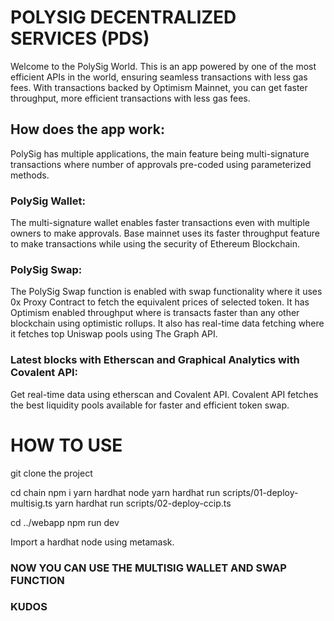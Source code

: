 # POLYSIG DECENTRALIZED SERVICES (PDS)
Welcome to the PolySig World. This is an app powered by one of the most efficient APIs in the world, ensuring seamless transactions with less gas fees. With transactions backed by Optimism Mainnet, you can get faster throughput, more efficient transactions with less gas fees.

## How does the app work: 
PolySig has multiple applications, the main feature being multi-signature transactions where number of approvals pre-coded using parameterized methods. 

### PolySig Wallet: 
The multi-signature wallet enables faster transactions even with multiple owners to make approvals. Base mainnet uses its faster throughput feature to make transactions while using the security of Ethereum Blockchain. 

### PolySig Swap: 
The PolySig Swap function is enabled with swap functionality where it uses 0x Proxy Contract to fetch the equivalent prices of selected token. It has Optimism enabled throughput where is transacts faster than any other blockchain using optimistic rollups. 
It also has real-time data fetching where it fetches top Uniswap pools using The Graph API. 

### Latest blocks with Etherscan and Graphical Analytics with Covalent API:
Get real-time data using etherscan and Covalent API. Covalent API fetches the best liquidity pools available for faster and efficient token swap.  



# HOW TO USE
 git clone the project 

 cd chain 
 npm i
 yarn hardhat node
 yarn hardhat run scripts/01-deploy-multisig.ts
 yarn hardhat run scripts/02-deploy-ccip.ts

 cd ../webapp
 npm run dev

 Import a hardhat node using metamask. 

 ### NOW YOU CAN USE THE MULTISIG WALLET AND SWAP FUNCTION
 ### KUDOS